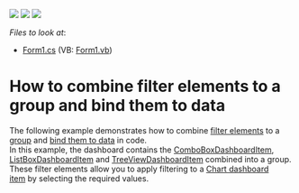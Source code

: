 <!-- default badges list -->
![](https://img.shields.io/endpoint?url=https://codecentral.devexpress.com/api/v1/VersionRange/128581035/15.1.3%2B)
[![](https://img.shields.io/badge/Open_in_DevExpress_Support_Center-FF7200?style=flat-square&logo=DevExpress&logoColor=white)](https://supportcenter.devexpress.com/ticket/details/T191632)
[![](https://img.shields.io/badge/📖_How_to_use_DevExpress_Examples-e9f6fc?style=flat-square)](https://docs.devexpress.com/GeneralInformation/403183)
<!-- default badges end -->
<!-- default file list -->
*Files to look at*:

* [Form1.cs](./CS/Dashboard_FilterElements_and_Groups/Form1.cs) (VB: [Form1.vb](./VB/Dashboard_FilterElements_and_Groups/Form1.vb))
<!-- default file list end -->
# How to combine filter elements to a group and bind them to data


The following example demonstrates how to combine <a href="http://documentation.devexpress.com/#Dashboard/CustomDocument17659">filter elements</a> to a <a href="http://documentation.devexpress.com/#Dashboard/CustomDocument17586">group</a> and <a href="http://documentation.devexpress.com/#Dashboard/CustomDocument17660">bind them to data</a> in code.<br />In this example, the dashboard contains the <a href="http://documentation.devexpress.com/#Dashboard/clsDevExpressDashboardCommonComboBoxDashboardItemtopic">ComboBoxDashboardItem</a>, <a href="http://documentation.devexpress.com/#Dashboard/clsDevExpressDashboardCommonListBoxDashboardItemtopic">ListBoxDashboardItem</a> and <a href="http://documentation.devexpress.com/#Dashboard/clsDevExpressDashboardCommonTreeViewDashboardItemtopic">TreeViewDashboardItem</a> combined into a group. These filter elements allow you to apply filtering to a <a href="http://documentation.devexpress.com/#Dashboard/CustomDocument14719">Chart dashboard item</a> by selecting the required values.

<br/>


